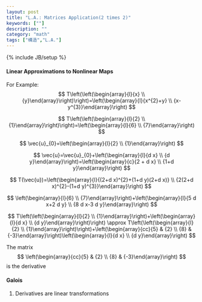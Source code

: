 ```yaml
---
layout: post
title: "L.A.: Matrices Application(2 times 2)"
keywords: [""]
description: ""
category: "math"
tags: ["構造","L.A."]
---
```

{% include JB/setup %}

#### Linear Approximations to Nonlinear Maps
For Example: 
$$
T\left(\left(\begin{array}{l}{x} \\
{y}\end{array}\right)\right)=\left(\begin{array}{l}{x^{2}+y} \\
{x-y^{3}}\end{array}\right)
$$

$$
T\left(\left(\begin{array}{l}{2} \\
{1}\end{array}\right)\right)=\left(\begin{array}{l}{6} \\
{7}\end{array}\right)
$$


$$
\vec{u}_{0}=\left(\begin{array}{l}{2} \\ {1}\end{array}\right)
$$


$$
\vec{u}=\vec{u}_{0}+\left(\begin{array}{l}{d x} \\ {d
y}\end{array}\right)=\left(\begin{array}{c}{2 + d x} \\ {1+d
y}\end{array}\right)
$$

$$
T(\vec{u})=\left(\begin{array}{l}{(2+d x)^{2}+(1+d y)(2+d x)} \\ {2(2+d
x)^{2}-(1+d y)^{3}}\end{array}\right)
$$

$$
\left(\begin{array}{l}{6} \\ {7}\end{array}\right)+\left(\begin{array}{l}{5 d
x+2 d y} \\ {8 d x-3 d y}\end{array}\right)
$$

$$
T\left(\left(\begin{array}{l}{2} \\
{1}\end{array}\right)+\left(\begin{array}{l}{d x} \\ {d
y}\end{array}\right)\right) \approx T\left(\left(\begin{array}{l}{2} \\
{1}\end{array}\right)\right)+\left(\begin{array}{cc}{5} & {2} \\ {8} &
{-3}\end{array}\right)\left(\begin{array}{l}{d x} \\ {d y}\end{array}\right)
$$

The matrix 
$$
\left(\begin{array}{cc}{5} & {2} \\ {8} & {-3}\end{array}\right)
$$
is the derivative

#### Galois
1. Derivatives are linear transformations


